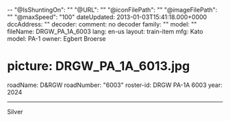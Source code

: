 --
"@IsShuntingOn": ""
"@URL": ""
"@iconFilePath": ""
"@imageFilePath": ""
"@maxSpeed": "100"
dateUpdated: 2013-01-03T15:41:18.000+0000
dccAddress: ""
decoder:
comment: no decoder
family: ""
model: ""
fileName: DRGW_PA_1A_6003
lang: en-us
layout: train-item
mfg: Kato
model: PA-1
owner: Egbert Broerse

# picture: DRGW_PA_1A_6013.jpg

roadName: D&RGW
roadNumber: "6003"
roster-id: DRGW PA-1A 6003
year: 2024

---

Silver
